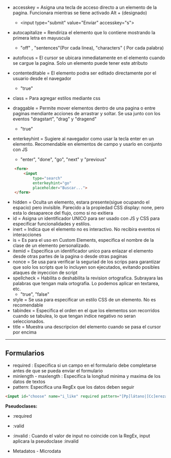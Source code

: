 
- accesskey = Asigna una tecla de acceso directo a un elemento de la pagina. Funcionara mientras se tiene activado Alt + (designado)
	- \<input type="submit" value="Enviar" accesskey="s"> 

- autocapitalize = Rendiriza el elemento que lo contiene mostrando la primera letra en mayuscula
	- "off" , "sentences"(Por cada linea), "characters" ( Por cada palabra)

- autofocus = El cursor se ubicara inmediatamente en el elemento cuando se cargue la pagina. Solo un elemento puede tener este atributo
- contenteditable = El elemento podra ser editado directamente por el usuario desde el navegador
	- "true"

- class = Para agregar estilos mediante css

- draggable = Permite mover elementos dentro de una pagina o entre paginas mendiante acciones de arrastrar y soltar. Se usa junto con los eventos "dragstart", "drag" y "dragend"
	- "true"

- enterkeyhint = Sugiere al navegador como usar la tecla enter en un elemento. Recomendable en elementos de campo y usarlo en conjunto con JS
	- "enter", "done", "go", "next" y "previous"
```html
	<form>
		<input
			type="search"
			enterkeyhint="go"
			placeholder="Buscar...">
	</form>
```

- hidden = Oculta un elemento, estara presente(sigue ocupando el espacio) pero invisible. Parecido a la propiedad CSS display: none, pero esta lo desaparece del flujo, como si no exitiera
- id = Asigna un identificador UNICO para ser usado con JS y CSS para especificar funcionalidades y estilos.
- inert = Indica que el elemento no es interactivo. No recibira eventos ni interacciones
- is = Es para el uso en Custom Elements, especifica el nombre de la clase de un elemento personalizado.
- itemid = Especifica un identificador unico para enlazar el elemento desde otras partes de la pagina o desde otras paginas
- nonce = Se usa para verificar la seguriad de los scrips para garantizar que solo los scripts que lo incluyen son ejecutados, evitando posibles ataques de inyeccion de script
- spellcheck = Habilita o deshabilita la revision ortografica. Subrayara las palabras que tengan mala ortografia. Lo podemos aplicar en textarea, etc.
	- "true", "false"
- style = Se usa para especificar un estilo CSS de un elemento. No es recomendable
- tabindex = Especifica el orden en el que los elementos son recorridos cuando se tabulea, lo que tengan indice negativo no seran seleccionados.
- title = Muestra una descripcion del elemento cuando se pasa el cursor por encima

---

## Formularios

- required : Especifica si un campo en el formulario debe completarse antes de que se pueda enviar el formulario
- minlength - maxlength : Especifica la longitud minima y maxima de los datos de textos
- pattern: Especifica una RegEx que los datos deben seguir

```html
<input id="choose" name="i_like" required pattern="[Pp]látano|[Cc]ereza" />
```

**Pseudoclases:**

- :required
- :valid
- :invalid : Cuando el valor de input no coincide con la RegEx, input aplicara la pseudoclase :invalid


- Metadatos - Microdata 